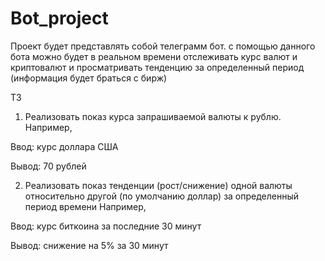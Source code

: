# Bot_project
Проект будет представлять собой телеграмм бот.
с помощью данного бота можно будет в реальном времени 
отслеживать курс валют и криптовалют и просматривать тенденцию
за определенный период (информация будет браться с бирж)

ТЗ

1. Реализовать показ курса запрашиваемой валюты к рублю. 
Например,

Ввод: курс доллара США

Вывод: 70 рублей

2. Реализовать показ тенденции (рост/снижение) одной валюты относительно
другой (по умолчанию доллар) за определенный период времени
Например, 

Ввод: курс биткоина за последние 30 минут

Вывод: снижение на 5% за 30 минут

